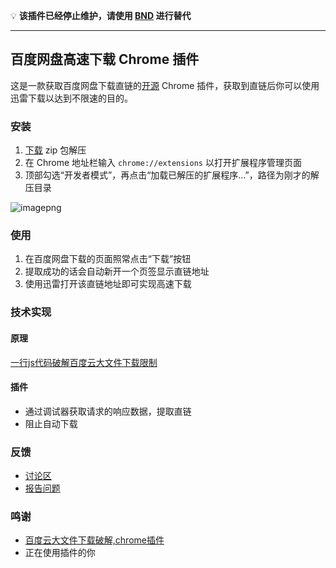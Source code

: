 :bulb: **该插件已经停止维护，请使用 [BND](https://github.com/b3log/baidu-netdisk-downloaderx) 进行替代**

----

## 百度网盘高速下载 Chrome 插件

这是一款获取百度网盘下载直链的[开源](https://github.com/b3log/baidu-netdisk-high-speed) Chrome 插件，获取到直链后你可以使用迅雷下载以达到不限速的目的。

### 安装

1. [下载](http://img.hacpai.com/baidu-netdisk-high-speed.zip) zip 包解压
2. 在 Chrome 地址栏输入 `chrome://extensions` 以打开扩展程序管理页面
3. 顶部勾选“开发者模式”，再点击“加载已解压的扩展程序...”，路径为刚才的解压目录

![imagepng](https://img.hacpai.com/file/2017/12/3676a3da1cd24991b242a62559f9ba05_image.png)

### 使用

1. 在百度网盘下载的页面照常点击“下载”按钮
2. 提取成功的话会自动新开一个页签显示直链地址
3. 使用迅雷打开该直链地址即可实现高速下载

### 技术实现

#### 原理

[一行js代码破解百度云大文件下载限制](http://www.jarjar.cn/one-line-js-crack-baidu-yun)

#### 插件

* 通过调试器获取请求的响应数据，提取直链
* 阻止自动下载

### 反馈

* [讨论区](https://hacpai.com/article/1514135920272)
* [报告问题](https://github.com/b3log/baidu-netdisk-high-speed/issues/new)

### 鸣谢

* [百度云大文件下载破解,chrome插件](https://github.com/cloudroc/baidu-nolimit)
* 正在使用插件的你
